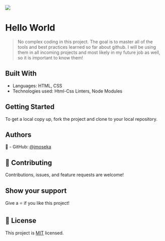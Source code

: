 ![](https://img.shields.io/badge/Microverse-blueviolet)

# Hello World

>No complex coding in this project. The goal is to master all of the tools and best practices learned so far about github.
I will be using them in all incoming projects and most likely in my future job as well, so it is important to know them!


## Built With

- Languages: HTML, CSS
- Technologies used: Html-Css Linters, Node Modules

## Getting Started

To get a local copy up, fork the project and clone to your local repository. 

## Authors

👤 - GitHub: [@jmoseka](https://github.com/jmoseka)

## 🤝 Contributing

Contributions, issues, and feature requests are welcome!

## Show your support

Give a ⭐️ if you like this project!

## 📝 License

This project is [MIT](./MIT.md) licensed.
